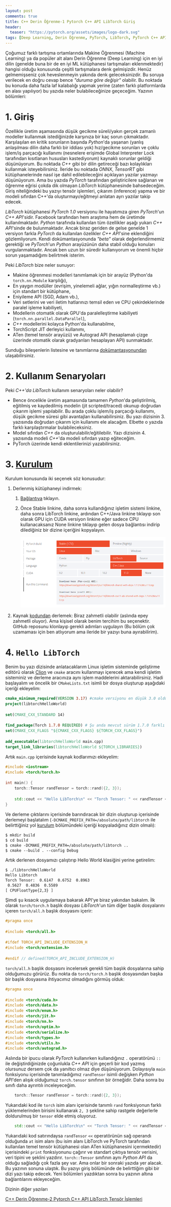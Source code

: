 ```yaml
---
layout: post
comments: true
title: C++ Derin Öğrenme-1 Pytorch C++ API LibTorch Giriş
header:
  teaser: "https://pytorch.org/assets/images/logo-dark.svg"
tags: [Deep Learning, Derin Öğrenme, PyTorch, LibTorch, PyTorch C++ API, Machine Learning C++, Deep Learning C++, Machine Learning, Makine Öğrenmesi]
---
```


Çoğumuz farklı tartışma ortamlarında Makine Öğrenmesi (Machine Learning) ya da popüler alt alanı Derin Öğrenme (Deep Learning) için en iyi dilin (genelde buna bir de en iyi ML kütüphanesi tartışmaları eklenmektedir) hangisi olduğu konusunda çeşitli tartışmalara denk gelmişizdir. Henüz gelmemişseniz çok heveslenmeyin yakında denk geleceksinizdir. Bu soruya verilecek en doğru cevap bence *"duruma göre değişir"* olabilir. Bu noktada bu konuda daha fazla laf kalabalığı yapmak yerine (zaten farklı platformlarda en alası yapılıyor) bu yazıda neler bulabileceğinize geçeceğim. Yazının bölümleri:

# 1. Giriş

Özellikle üretim aşamasında düşük gecikme süreli/yakın gerçek zamanlı modeller kullanmak istediğinizde karşınıza bir kaç sorun çıkmaktadır. Karşılaşılan en kritik sorunların başında *Python*'da yaşanan (yanlış anlaşılması dilin daha farklı bir iddiası yok) hız/gecikme sorunları ve çoklu işlem/iş parçacığı kullanımı (nesnelere erişimde Global Interpreter Lock tarafından kısıtlanan hususları kastediyorum) kaynaklı sorunlar geldiği düşünüyorum. Bu noktada *C++* gibi bir dilin getireceği bazı kolaylıkları kullanmak isteyebilirsiniz. İleride bu noktada *ONNX*, *TensorRT* gibi kütüphanelerinde nasıl işe dahil edilebileceğini açıklayan yazılar yazmayı düşünüyorum. Ama bu yazıda *PyTorch* tarafından geliştiricilere sağlanan ve öğrenme eğrisi çokda dik olmayan *LibTorch* kütüphanesinde bahsedeceğim. Giriş niteliğindeki bu yazıyı tensör işlemleri, çıkarım (inference) yapma ve bir modeli sıfırdan C++'da oluşturmayı/eğitmeyi anlatan ayrı yazılar takip edecek.

*LibTorch* kütüphanesi *PyTorch 1.0* versiyonu ile hayatımıza giren *PyTorch*'un *C++ API*'sidir. Facebook tarafından hem araştıma hem de üretimde kullanılmaktadır. *Python* tarafında kullanılan tüm özellikler aşağı yukarı *C++ API*'sinde de bulunmaktadır. Ancak biraz geriden de gelse genelde 1 versiyon farkla *PyTorch* da kullanılan özelikler *C++ API*'sine eklendiğini gözlemliyorum. Kendi dokümantasyonunda *"beta"* olarak değerlendirmemiz gerektiği ve *PyTorch*'un *Python* arayüzünün daha stabil olduğu konuları vurgulanmaktadır. Ancak ben uzun bir süredir kullanıyorum ve önemli hiçbir sorun yaşamadığımı belirtmek isterim. 

Peki *LibTorch* bize neler sunuyor:

- Makine öğrenmesi modelleri tanımlamak için bir arayüz (Python'da `torch.nn.Module` karşılığı),
- En yaygın modüller (evrişim, yinelemeli ağlar, yığın normalleştirme vb.) için standart bir kütüphane,
- Eniyileme API (SGD, Adam vb.),
- Veri setlerini ve veri iletim hatlarınızı temsil eden ve CPU çekirdeklerinde paralel işleme kabiliyeti,
-  Modellerin otomatik olarak GPU'da paralelleştirme kabiliyeti (`torch.nn.parallel.DataParallel`),
- *C++* modellerini kolayca Python'da kullanabilme,
- TorchScript JIT derleyici kullanımı,
- ATen (temel tensör arayüzü) ve Autograd API (hesaplamalı çizge üzerinde otomatik olarak gradyanları hesaplayan API) sunmaktadır.

Sunduğu bileşenlerin listesine ve tanımlarına [dokümantasyonundan](https://pytorch.org/cppdocs/frontend.html ) ulaşabilirsiniz. 

# 2. Kullanım Senaryoları

Peki *C++'da LibTorch* kullanım senaryoları neler olabilir?

- Bence öncelikle üretim aşamasında tamamen *Python*'da geliştirilmiş, eğitilmiş ve kaydedilmiş modelin (jit scripted/traced) okunup doğrudan çıkarım işlemi yapılabilir. Bu arada çoklu işlem/iş parçacığı kullanımı, düşük gecikme süresi gibi avantajları kullanabilirsiniz. Bu yazı dizisinin 3. yazısında doğrudan çıkarım için kullanımı ele alacağım. Elbette o yazıda farklı karşılaştırmalar bulabileceksiniz.
- Model sıfırdan *C++* da oluşturulabilir/eğitilebilir.  Yazı dizisinin 4. yazısında modeli *C++*'da modeli sıfırdan yazıp eğiteceğim.
- PyTorch üzerinde kendi eklentilerinizi yazabilirsiniz. 

# 3. [Kurulum](#kurulum)

Kurulum konusunda iki seçenek söz konusudur:

 1. Derlenmiş kütüphaneyi indirmek:

    1. [Bağlantıya](https://pytorch.org/get-started/locally/) tıklayın.

    2. Önce Stable linkine, daha sonra kullandığınız işletim sistemi linkine, daha sonra LibTorch linkine, ardından C++/Java linkine tıklayıp son olarak GPU için CUDA versiyon linkine eğer sadece CPU kullanacaksanız None linkine tıklayıp gelen dosya bağlantısı indirip dilediğiniz bir dizine içeriğini kopyalayın.

         ![Derlenmiş kütüphaneyi indirmek](/assets/img/libtorch-intro/start_locally.png)

 2. Kaynak [kodundan](https://github.com/pytorch/pytorch#from-source) derlemek: Biraz zahmetli olabilir (aslında epey zahmetli oluyor). Ama kişisel olarak benim tercihim bu seçenektir. GitHub reposunu klonlayıp gerekli adımları uygulayın (Bu bölüm çok uzamaması için ben atlıyorum ama ileride bir yazıyı buna ayırabilirim).

# 4. `Hello LibTorch`

Benim bu yazı dizisinde anlatacaklarım Linux işletim sisteminde geliştirme editörü olarak [Clion](https://www.jetbrains.com/clion/) ve `cmake` aracını kullanmayı içerecek ama kendi işletim sisteminiz ve derleme aracınıza aynı işlem maddelerini aktarabilirsiniz. Hadi başlayalım ve öncelik bir `CMakeLists.txt` isimli bir dosya oluşturup aşağıdaki içeriği ekleyelim:

```cmake
cmake_minimum_required(VERSION 3.17) #cmake versiyonu en düşük 3.0 olduğu sürece mevcut cmake kurulumunuzu kullanabilirsiniz
project(libtorchHelloWorld)

set(CMAKE_CXX_STANDARD 14)

find_package(Torch 1.7.0 REQUIRED) # Şu anda mevcut sürüm 1.7.0 farklı bir versiyon kullanırsanız burayı düzeltmelisiniz
set(CMAKE_CXX_FLAGS "${CMAKE_CXX_FLAGS} ${TORCH_CXX_FLAGS}")

add_executable(libtorchHelloWorld main.cpp) 
target_link_libraries(libtorchHelloWorld ${TORCH_LIBRARIES})
```

Artık `main.cpp` içerisinde kaynak kodlarımızı ekleyelim:

```c++
#include <iostream>
#include <torch/torch.h>

int main() {
    torch::Tensor randTensor = torch::rand({2, 3});
    
    std::cout << "Hello LibTorch\n" << "Torch Tensor: " << randTensor << "\n";
}
```

Ve derleme çıktılarını içerisinde barındıracak bir dizin oluşturup içerisinde derlemeyi başlatalım (`-DCMAKE_PREFIX_PATH=/absolute/path/libtorch` ile belirttiğiniz yol [kurulum](#kurulum) bölümündeki içeriği kopyaladığınız dizin olmalı): 

```shell
$ mkdir build
$ cd build
$ cmake -DCMAKE_PREFIX_PATH=/absolute/path/libtorch ..
$ cmake --build . --config Debug
```

Artık derlenen dosyamızı çalıştırıp Hello World klasiğini yerine getirelim:

```shell
$ ./libtorchHelloWorld
Hello Libtorch
Torch Tensor:  0.6147  0.6752  0.8963
 0.5627  0.4836  0.5589
[ CPUFloatType{2,3} ]
```

Şimdi şu kısacık uygulamaya bakarak API'ye biraz yakından bakalım. İlk olarak `torch/torch.h` başlık dosyası *LibTorch*'un tüm diğer başlık dosyalarını içeren `torch/all.h` başlık dosyasını içerir:

```c++
#pragma once

#include <torch/all.h>

#ifdef TORCH_API_INCLUDE_EXTENSION_H
#include <torch/extension.h>

#endif // defined(TORCH_API_INCLUDE_EXTENSION_H)
```

`torch/all.h` başlık dosyasını incelersek gerekli tüm başlık dosyalarına sahip olduğumuzu görürüz. Bu nokta da `torch/torch.h` başlık dosyasından başka bir başlık dosyasına ihtiyacımız olmadığını görmüş olduk:

```c++
#pragma once

#include <torch/cuda.h>
#include <torch/data.h>
#include <torch/enum.h>
#include <torch/jit.h>
#include <torch/nn.h>
#include <torch/optim.h>
#include <torch/serialize.h>
#include <torch/types.h>
#include <torch/utils.h>
#include <torch/autograd.h>
```

Aslında bir ipucu olarak *PyTorch* kullanırken kullandığınız `.` operatörünü `::` ile değiştirdiğinizde çoğunlukla *C++ API* için geçerli bir kod yazmış olursunuz dersem çok da yanıltıcı olmaz diye düşünüyorum. Dolayısıyla `main` fonksiyonu içerisinde tanımladığımız `randTensor` isimli değişken *Python API*'den alışık olduğumuz `torch.tensor` sınıfının bir örneğidir.  Daha sonra bu sınıfı daha ayrıntılı inceleyeceğim. 

```c++
	torch::Tensor randTensor = torch::rand({2, 3});
```

Yukarıdaki kod ile `torch` isim alanı içerisinde tanımlı `rand` fonksiyonun farklı yüklemelerinden birisini kullanarak `2, 3` şekline sahip rastgele değerlerle doldurulmuş bir `tensor` elde etmiş oluyoruz. 

```c++
	std::cout << "Hello LibTorch\n" << "Torch Tensor: " << randTensor << "\n";
```

Yukarıdaki kod satırındaysa `randTensor` `<<` operatörünün sağ operandı olduğunda  `at` isim alanı (bu isim alanı LibTorch ve PyTorch tarafından kullanılan temel tensör kütüphanesi olan ATen kütüphanesini içermektedir) içerisindeki `print` fonksiyonunu çağırır ve standart çıktıya tensör verisini, veri tipini ve şeklini yazdırır. `torch::Tensor`  sınıfının aynı *Python API* da olduğu sağladığı çok fazla şey var. Ama onlar bir sonraki yazıda yer alacak. Bu yazının sonuna ulaştık. Bu yazıyı giriş bölümünde de belirttiğim gibi bir dizi yazı takip edecek. Yeni bölümleri yazdıktan sonra bu yazının altına bağlantılarını ekleyeceğim. 



Dizinin diğer yazıları

[C++ Derin Öğrenme-2 Pytorch C++ API LibTorch Tensör İşlemleri](https://blgnksy.github.io/2020/06/12/libtorch-tensors.html)